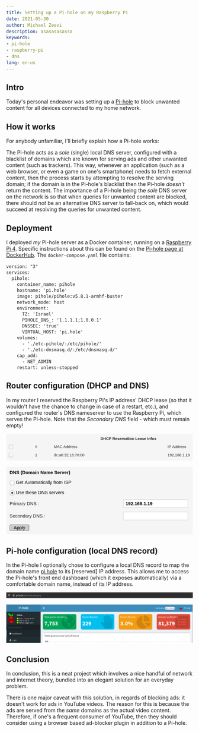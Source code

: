 ```yaml
---
title: Setting up a Pi-hole on my Raspberry Pi
date: 2021-05-30
author: Michael Zeevi
description: asasasasassa
keywords:
- pi-hole
- raspberry-pi
- dns 
lang: en-us
---
```


## Intro
Today's personal endeavor was setting up a [Pi-hole](https://pi-hole.net/) to block unwanted content for all devices connected to my home network.

## How it works
For anybody unfamiliar, I'll briefly explain how a Pi-hole works:

The Pi-hole acts as a _sole_ (single) local DNS server, configured with a blacklist of domains which are known for serving ads and other unwanted content (such as trackers). This way, whenever an application (such as a web browser, or even a game on one's smartphone) needs to fetch external content, then the process starts by attempting to resolve the serving domain; if the domain is in the Pi-hole's blacklist then the Pi-hole _doesn't_ return the content.
The importance of a Pi-hole being the _sole_ DNS server on the network is so that when queries for unwanted content are blocked, there should _not_ be an alternative DNS server to fall-back on, which would succeed at resolving the queries for unwanted content.

## Deployment
I deployed _my_ Pi-hole server as a Docker container, running on a [Raspberry Pi 4](https://www.raspberrypi.org/products/raspberry-pi-4-model-b/). Specific instructions about this can be found on the [Pi-hole page at DockerHub](https://hub.docker.com/r/pihole/pihole). The `docker-compose.yaml` file contains:
```
version: "3"
services:
  pihole:
    container_name: pihole
    hostname: 'pi.hole'
    image: pihole/pihole:v5.8.1-armhf-buster
    network_mode: host
    environment:
      TZ: 'Israel'
      PIHOLE_DNS_: '1.1.1.1;1.0.0.1'
      DNSSEC: 'true'
      VIRTUAL_HOST: 'pi.hole'
    volumes:
      - './etc-pihole/:/etc/pihole/'
      - './etc-dnsmasq.d/:/etc/dnsmasq.d/'
    cap_add:
      - NET_ADMIN
    restart: unless-stopped
```

## Router configuration (DHCP and DNS)
In my router I reserved the Raspberry Pi's IP address' DHCP lease (so that it wouldn't have the chance to change in case of a restart, etc.), and configured the router's DNS nameserver to use the Raspberry Pi, which serves the Pi-hole. Note that the _Secondary DNS_ field - which must remain empty!

![Router DHCP reservation lease](res/pi-hole/router-dhcp-reservation-lease.png)

![Router DNS configuration](res/pi-hole/router-dns-config.png)

## Pi-hole configuration (local DNS record)
In the Pi-hole I optionally chose to configure a local DNS record to map the domain name [pi.hole](http://pi.hole/) to its [reserved] IP address. This allows me to access the Pi-hole's front end dashboard (which it exposes automatically) via a comfortable domain name, instead of its IP address.

![Pi-hole address bar](res/pi-hole/address-bar.png)

![Pi-hole dashboard](res/pi-hole/dashboard.png)

## Conclusion
In conclusion, this is a neat project which involves a nice handful of network and internet theory, bundled into an elegant solution for an everyday problem.

There is one major caveat with this solution, in regards of blocking ads: it doesn't work for ads in YouTube videos. The reason for this is because the ads are served from the _same_ domains as the actual video content. Therefore, if one's a frequent consumer of YouTube, then they should consider using a browser based ad-blocker plugin in addition to a Pi-hole.
